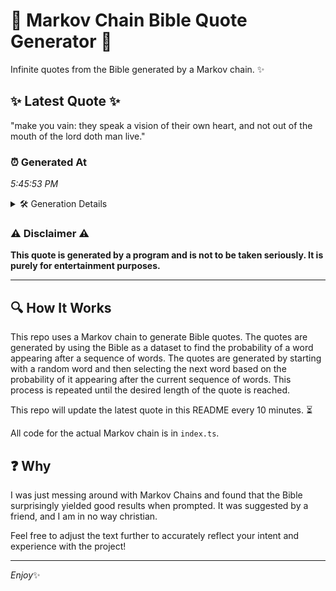 # 📖 Markov Chain Bible Quote Generator 📖

Infinite quotes from the Bible generated by a Markov chain. ✨

## ✨ Latest Quote ✨
"make you vain: they speak a vision of their own heart, and not out of the mouth of the lord doth man live."

### ⏰ Generated At
*5:45:53 PM*

<details>
    <summary>🛠️ Generation Details</summary>
    <p>
        <strong>🌱 Seed:</strong> make<br>
        <strong>🔄 Iterations:</strong> 22<br>
        <strong>📜 Context History:</strong><br>[ make ]: you<br>[ make, you ]: vain:<br>[ make, you, vain: ]: they<br>[ make, you, vain:, they ]: speak<br>[ make, you, vain:, they, speak ]: a<br>[ make, you, vain:, they, speak, a ]: vision<br>[ you, vain:, they, speak, a, vision ]: of<br>[ vain:, they, speak, a, vision, of ]: their<br>[ they, speak, a, vision, of, their ]: own<br>[ speak, a, vision, of, their, own ]: heart,<br>[ a, vision, of, their, own, heart, ]: and<br>[ vision, of, their, own, heart,, and ]: not<br>[ of, their, own, heart,, and, not ]: out<br>[ their, own, heart,, and, not, out ]: of<br>[ own, heart,, and, not, out, of ]: the<br>[ heart,, and, not, out, of, the ]: mouth<br>[ and, not, out, of, the, mouth ]: of<br>[ not, out, of, the, mouth, of ]: the<br>[ out, of, the, mouth, of, the ]: lord<br>[ of, the, mouth, of, the, lord ]: doth<br>[ the, mouth, of, the, lord, doth ]: man<br>[ mouth, of, the, lord, doth, man ]: live.<br>
    </p>
</details>

### ⚠️ Disclaimer ⚠️
**This quote is generated by a program and is not to be taken seriously. It is purely for entertainment purposes.**

---

## 🔍 How It Works

This repo uses a Markov chain to generate Bible quotes. The quotes are generated by using the Bible as a dataset to find the probability of a word appearing after a sequence of words. The quotes are generated by starting with a random word and then selecting the next word based on the probability of it appearing after the current sequence of words. This process is repeated until the desired length of the quote is reached.

This repo will update the latest quote in this README every 10 minutes. ⏳

All code for the actual Markov chain is in `index.ts`.

## ❓ Why

I was just messing around with Markov Chains and found that the Bible surprisingly yielded good results when prompted. 
It was suggested by a friend, and I am in no way christian.

Feel free to adjust the text further to accurately reflect your intent and experience with the project!

---

*Enjoy*✨
